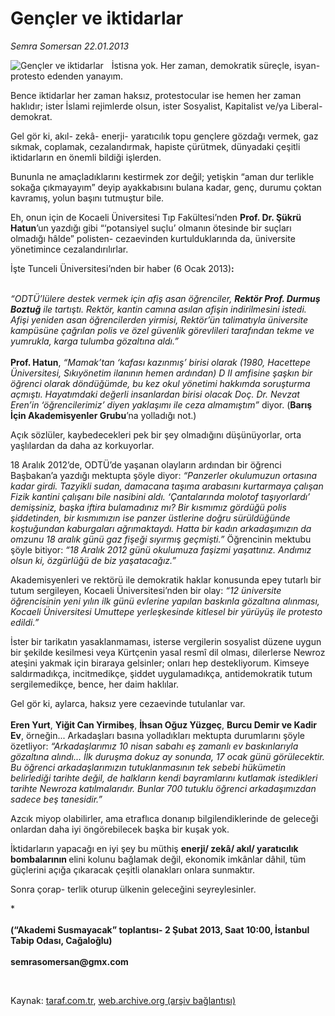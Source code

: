 # Gençler ve iktidarlar

*Semra Somersan 22.01.2013*

<div class="yazi"><img align="left" alt="Gençler ve iktidarlar" border="0" src="http://www.taraf.com.tr/fotoraflar/makaleler/gencler-ve-iktidarlar_3223_orijinal.jpg" style="border-right-width:10px; border-color:#FFFFFF"/><p>İstisna yok. Her zaman, demokratik süreçle, isyan-protesto edenden yanayım. </p>
<p>Bence iktidarlar her zaman haksız, protestocular ise hemen her zaman haklıdır; ister İslami rejimlerde olsun, ister Sosyalist, Kapitalist ve/ya Liberal- demokrat. </p>
<p>Gel gör ki, akıl- zekâ- enerji- yaratıcılık topu gençlere gözdağı vermek, gaz sıkmak, coplamak, cezalandırmak, hapiste çürütmek, dünyadaki çeşitli iktidarların en önemli bildiği işlerden. </p>
<p>Bununla ne amaçladıklarını kestirmek zor değil; yetişkin “aman dur terlikle sokağa çıkmayayım” deyip ayakkabısını bulana kadar, genç, durumu çoktan kavramış, yolun başını tutmuştur bile. </p>
<p>Eh, onun için de Kocaeli Üniversitesi Tıp Fakültesi’nden <b>Prof. Dr. Şükrü Hatun</b>’un yazdığı gibi “‘potansiyel suçlu’ olmanın ötesinde bir suçları olmadığı hâlde” polisten- cezaevinden kurtulduklarında da, üniversite yönetimince cezalandırılırlar.</p>
<p>İşte Tunceli Üniversitesi’nden bir haber (6 Ocak 2013)<b>:</b> </p>
<p><i><br/>“ODTÜ’lülere destek vermek için afiş asan öğrenciler, <b>Rektör Prof. Durmuş Boztuğ</b> ile tartıştı. Rektör, kantin camına asılan afişin indirilmesini istedi. Afişi yeniden asan öğrencilerden yirmisi, Rektör’ün talimatıyla üniversite kampüsüne çağrılan polis ve özel güvenlik görevlileri tarafından tekme ve yumrukla, karga tulumba gözaltına aldı.”<br/><br/></i><b>Prof. Hatun</b>, <i>“</i><i>Mamak’tan ‘kafası kazınmış’ birisi olarak (1980, Hacettepe Üniversitesi, Sıkıyönetim ilanının hemen ardından) D II amfisine şaşkın bir öğrenci olarak döndüğümde, bu kez okul yönetimi hakkımda soruşturma açmıştı. Hayatımdaki değerli insanlardan birisi olacak Doç. Dr. Nevzat Eren’in ‘öğrencilerimiz’ diyen yaklaşımı ile ceza almamıştım”</i> diyor. (<b>Barış İçin Akademisyenler Grubu</b>’na yolladığı not.)</p>
<p>Açık sözlüler, kaybedecekleri pek bir şey olmadığını düşünüyorlar, orta yaşlılardan da daha az korkuyorlar. </p>
<p>18 Aralık 2012’de, ODTÜ’de yaşanan olayların ardından bir öğrenci Başbakan’a yazdığı mektupta şöyle diyor: <i>“Panzerler okulumuzun ortasına kadar girdi. Tazyikli sudan, damacana taşıma arabasını kurtarmaya çalışan Fizik kantini çalışanı bile nasibini aldı. ‘Çantalarında molotof taşıyorlardı’ demişsiniz, başka iftira bulamadınız mı? Bir kısmımız gördüğü polis şiddetinden, bir kısmımızın ise panzer üstlerine doğru sürüldüğünde koştuğundan kaburgaları ağrımaktaydı. Hatta bir kadın arkadaşımızın da omzunu 18 aralık günü gaz fişeği sıyırmış geçmişti.</i><i>”</i><i> </i>Öğrencinin mektubu şöyle bitiyor:<i> “18 Aralık 2012 günü okulumuza faşizmi yaşattınız. Andımız olsun ki, özgürlüğü de biz yaşatacağız.”</i><i></i></p>
<p>Akademisyenleri ve rektörü ile demokratik haklar konusunda epey tutarlı bir tutum sergileyen, Kocaeli Üniversitesi’nden bir olay: <i>“12 üniversite öğrencisinin yeni yılın ilk günü evlerine yapılan baskınla gözaltına alınması, Kocaeli Üniversitesi Umuttepe yerleşkesinde kitlesel bir yürüyüş ile protesto edildi.”</i></p>
<p>İster bir tarikatın yasaklanmaması, isterse vergilerin sosyalist düzene uygun bir şekilde kesilmesi veya Kürtçenin yasal resmî dil olması, dilerlerse Newroz ateşini yakmak için biraraya gelsinler; onları hep destekliyorum. Kimseye saldırmadıkça, incitmedikçe, şiddet uygulamadıkça, antidemokratik tutum sergilemedikçe, bence, her daim haklılar.</p>
<p>Gel gör ki, aylarca, haksız yere cezaevinde tutulanlar var.<br/><br/><b>Eren Yurt</b>, <b>Yiğit Can Yirmibeş</b>, <b>İhsan Oğuz Yüzgeç</b>, <b>Burcu Demir ve Kadir</b><b> Ev</b>, örneğin... Arkadaşları basına yolladıkları mektupta durumlarını şöyle özetliyor: <i>“Arkadaşlarımız 10 nisan sabahı eş zamanlı ev baskınlarıyla gözaltına alındı... İlk duruşma dokuz ay sonunda, 17 ocak günü görülecektir. Bu öğrenci arkadaşlarımızın tutuklanmasının tek sebebi hükümetin belirlediği tarihte değil, de halkların kendi bayramlarını kutlamak istedikleri tarihte Newroza katılmalarıdır. Bunlar 700 tutuklu öğrenci arkadaşımızdan sadece beş tanesidir.”</i></p>
<p>Azcık miyop olabilirler, ama etraflıca donanıp bilgilendiklerinde de geleceği onlardan daha iyi öngörebilecek başka bir kuşak yok. </p>
<p>İktidarların yapacağı en iyi şey bu müthiş <b>enerji/ zekâ/ akıl/ yaratıcılık bombalarının </b>elini kolunu bağlamak değil, ekonomik imkânlar dâhil, tüm güçlerini açığa çıkaracak çeşitli olanakları onlara sunmaktır. </p>
<p>Sonra çorap- terlik oturup ülkenin geleceğini seyreylesinler. </p>
<p>*<br/><br/><b>(“Akademi Susmayacak” toplantısı- 2 Şubat 2013, Saat 10:00, İstanbul Tabip Odası, Cağaloğlu)<br/><br/></b><b>semrasomersan@gmx.com</b></p>
<p> </p>
</div>

Kaynak: [taraf.com.tr](http://www.taraf.com.tr/semra-somersan/makale-gencler-ve-iktidarlar.htm), [web.archive.org (arşiv bağlantısı)](http://web.archive.org/web/20130920003936/http://www.taraf.com.tr/semra-somersan/makale-gencler-ve-iktidarlar.htm)
